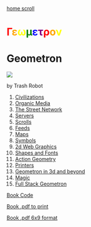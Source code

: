 [home scroll](scrolls/home)

#  <span style = "color:red">Γ</span><span style = "color:orange">ε</span><span style = "color:yellow">ω</span><span style = "color:green">μ</span><span style = "color:blue">ε</span><span style = "color:purple">τ</span><span style = "color:red">ρ</span><span style = "color:orange">ο</span><span style = "color:yellow">ν</span>

# Geometron

![](https://i.imgur.com/ETvXBCp.png)

by Trash Robot

 1. [Civilizations](scrolls/civilizations.md)
 2. [Organic Media](scrolls/organicmedia.md)
 3. [The Street Network](scrolls/streetnetwork.md)
 4. [Servers](scrolls/servers.md)
 5. [Scrolls](scrolls/scrolls.md)
 6. [Feeds](scrolls/feeds.md)
 7. [Maps](scrolls/maps.md)
 8. [Symbols](scrolls/symbols.md)
 9. [2d Web Graphics](scrolls/web2d.md)
 10. [Shapes and Fonts](scrolls/shapes.md)
 11. [Action Geometry](scrolls/actiongeometry.md)
 12. [Printers](scrolls/printers.md)
 13. [Geometron in 3d and beyond](scrolls/geometron3d.md)
 14. [Magic](scrolls/magic.md)
 15. [Full Stack Geometron](scrolls/fullstack.md)

[Book Code](https://github.com/LafeLabs/bookofgeometron)

[Book .pdf to print](https://github.com/LafeLabs/bookofgeometron/raw/main/main-bigpaper.pdf)
 
[Book .pdf 6x9 format](https://github.com/LafeLabs/bookofgeometron/raw/main/main.pdf)

